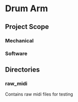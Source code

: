 # Drum Arm

## Project Scope
### Mechanical
### Software

## Directories
### raw_midi
Contains raw midi files for testing
